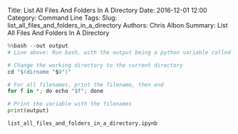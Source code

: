 Title: List All Files And Folders In A Directory
Date: 2016-12-01 12:00
Category: Command Line
Tags:
Slug: list_all_files_and_folders_in_a_directory
Authors: Chris Albon
Summary: List All Files And Folders In A Directory

```python
%%bash --out output
# Line above: Run bash, with the output being a python variable called 'output'

# Change the working directory to the current directory
cd "$(dirname "$0")"

# For all filenames, print the filename, then end
for f in *; do echo "$f"; done
```


```python
# Print the variable with the filenames
print(output)
```

    list_all_files_and_folders_in_a_directory.ipynb
